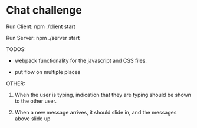 Chat challenge
==============

Run Client:
npm ./client start

Run Server:
npm ./server start


TODOS:
  * webpack functionality for the javascript and CSS files.

  * put flow on multiple places

  OTHER:
  1. When the user is typing, indication that they are typing should be shown to the other user.

  3. When a new message arrives, it should slide in, and the messages above slide up
